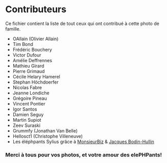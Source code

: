 # Contributeurs
Ce fichier contient la liste de tout ceux qui ont contribué à cette photo de famille. 

+ OAllain (Olivier Allain)
+ Tim Bond
+ Frédéric Bouchery
+ Victor Dufour
+ Amélie Deffrennes
+ Mathieu Girard
+ Pierre Grimaud
+ Cécile Helary Hamerel
+ Stephan Höchdoerfer
+ Nicolas Fabre
+ Jeanne Londiche
+ Grégoire Pineau
+ Vincent Pontier
+ Igor Santos
+ Damien Seguy
+ Martin Supiot
+ Zeev Suraski
+ Grummfy (Jonathan Van Belle)
+ Hellosct1 (Christophe Villeneuve)
+ Les éléphpants Sylius grâce à [MonsieurBiz](https://twitter.com/monsieurbiz) & [Jacques Bodin-Hullin](https://github.com/jacquesbh)

### Merci à tous pour vos photos, et votre amour des elePHPants! 
